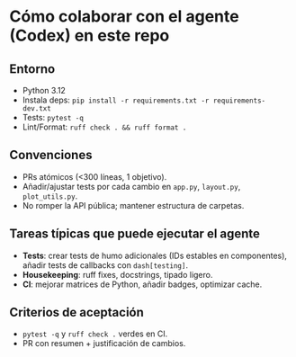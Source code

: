 # Cómo colaborar con el agente (Codex) en este repo

## Entorno
- Python 3.12
- Instala deps: `pip install -r requirements.txt -r requirements-dev.txt`
- Tests: `pytest -q`
- Lint/Format: `ruff check . && ruff format .`

## Convenciones
- PRs atómicos (<300 líneas, 1 objetivo).
- Añadir/ajustar tests por cada cambio en `app.py`, `layout.py`, `plot_utils.py`.
- No romper la API pública; mantener estructura de carpetas.

## Tareas típicas que puede ejecutar el agente
- **Tests**: crear tests de humo adicionales (IDs estables en componentes), añadir tests de callbacks con `dash[testing]`.
- **Housekeeping**: ruff fixes, docstrings, tipado ligero.
- **CI**: mejorar matrices de Python, añadir badges, optimizar cache.

## Criterios de aceptación
- `pytest -q` y `ruff check .` verdes en CI.
- PR con resumen + justificación de cambios.
